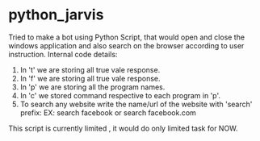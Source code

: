 # python_jarvis
Tried to make a bot using Python Script, that would open and close the windows application and also search on the browser according to user instruction.
Internal code details:
1. In 't' we are storing all true vale response.
2. In 'f' we are storing all true vale response.
3. In 'p' we are storing all the program names.
4. In 'c' we stored command respective to each program in 'p'.
5. To search any website write the name/url of the website with 'search' prefix: 
		EX: search facebook or search facebook.com

This script is currently limited , it would do only limited task for NOW.
